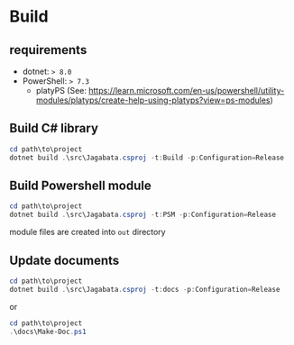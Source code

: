# Build

## requirements
- dotnet: `> 8.0`
- PowerShell: `> 7.3`
  - platyPS (See: https://learn.microsoft.com/en-us/powershell/utility-modules/platyps/create-help-using-platyps?view=ps-modules)

## Build C# library

```powershell
cd path\to\project
dotnet build .\src\Jagabata.csproj -t:Build -p:Configuration=Release
```

## Build Powershell module

```powershell
cd path\to\project
dotnet build .\src\Jagabata.csproj -t:PSM -p:Configuration=Release
```

module files are created into `out` directory

## Update documents

```powershell
cd path\to\project
dotnet build .\src\Jagabata.csproj -t:docs -p:Configuration=Release
```

or

```powershell
cd path\to\project
.\docs\Make-Doc.ps1
```

